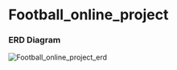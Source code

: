 # Football_online_project

### ERD Diagram
![Football_online_project_erd](https://github.com/tmdwnsasa/Football_online_project/assets/16133454/691d30e4-12cd-4cee-bde5-c3fc87642f6c)

